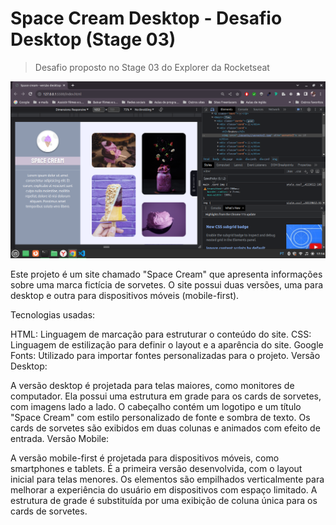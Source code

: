 # Space Cream Desktop - Desafio Desktop (Stage 03)

> Desafio proposto no Stage 03 do Explorer da Rocketseat

![Screenshot](./.github/preview.png)

Este projeto é um site chamado "Space Cream" que apresenta informações sobre uma marca fictícia de sorvetes. O site possui duas versões, uma para desktop e outra para dispositivos móveis (mobile-first).

Tecnologias usadas:

HTML: Linguagem de marcação para estruturar o conteúdo do site.
CSS: Linguagem de estilização para definir o layout e a aparência do site.
Google Fonts: Utilizado para importar fontes personalizadas para o projeto.
Versão Desktop:

A versão desktop é projetada para telas maiores, como monitores de computador. Ela possui uma estrutura em grade para os cards de sorvetes, com imagens lado a lado.
O cabeçalho contém um logotipo e um título "Space Cream" com estilo personalizado de fonte e sombra de texto.
Os cards de sorvetes são exibidos em duas colunas e animados com efeito de entrada.
Versão Mobile:

A versão mobile-first é projetada para dispositivos móveis, como smartphones e tablets. É a primeira versão desenvolvida, com o layout inicial para telas menores.
Os elementos são empilhados verticalmente para melhorar a experiência do usuário em dispositivos com espaço limitado.
A estrutura de grade é substituída por uma exibição de coluna única para os cards de sorvetes.